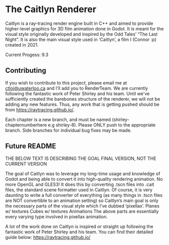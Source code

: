 # The Caitlyn Renderer
Caitlyn is a ray-tracing render engine built in C++ and aimed to provide higher-level graphics for 3D film animation done in Godot. It is meant for the visual style originally developed and inspired by the Odd Tales’ “The Last Night”. It is also the main visual style used in ‘Caitlyn’, a film I (Connor :p) created in 2021.

Current Progess: 9.3

## Contributing
If you wish to contribute to this project, please email me at ctloi@uwaterloo.ca and I'll add you to RenderTeam.
We are currently following the fantastic work of Peter Shirley and his team. Until we've sufficiently created the barebones structure of the renderer, we will not be adding any new features. Thus, any work that is getting pushed should be from https://raytracing.github.io/.

Each chapter is a new branch, and must be named (shirley-chapternumberhere e.g shirley-8). Please ONLY push to the appropriate branch. Side branches for individual bug fixes may be made.




## Future README
THE BELOW TEXT IS DESCRIBING THE GOAL FINAL VERSION, NOT THE CURRENT VERSION

The goal of Caitlyn was to leverage my long-time usage and knowledge of Godot and being able to convert it into high-quality rendering animation. No more OpenGL and GLES3!
It does this by converting .tscn files into .cait files, the standard scene formatter used in Caitlyn. Of course, it is very daunting to write a full converter of everything (as many things in .tscn files are NOT convertible to an animation setting) so Caitlyn’s main goal is only the necessary parts of the visual style which I’ve dubbed ‘pixellax’. 
Planes w/ textures
Cubes w/ textures
Animations
The above parts are essentially every varying type involved in pixellax animation.


A lot of the work done on Caitlyn is inspired or straight up following the fantastic work of Peter Shirley and his team. You can find their detailed guide below:
https://raytracing.github.io/
